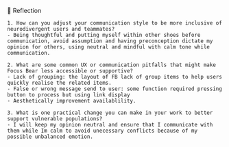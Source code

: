 📝 Reflection

    1. How can you adjust your communication style to be more inclusive of neurodivergent users and teammates?
    - Being thoughtful and putting myself within other shoes before communication, avoid assumption and having preconception dictate my opinion for others, using neutral and mindful with calm tone while communication.

    2. What are some common UX or communication pitfalls that might make Focus Bear less accessible or supportive?
    - Lack of grouping: the layout of FB lack of group items to help users quickly realise the related items. 
    - False or wrong message send to user: some function required pressing button to process but using link display
    - Aesthetically improvement availablility.

    3. What is one practical change you can make in your work to better support vulnerable populations?
    - I will keep my opinion neutral and ensure that I communicate with them while Im calm to avoid unecessary conflicts because of my possible unbalanced emotion.